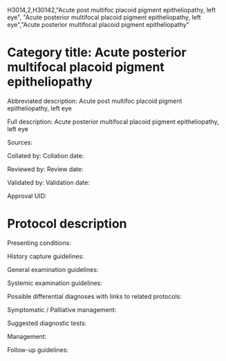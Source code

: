 H3014,2,H30142,"Acute post multifoc placoid pigment epitheliopathy, left eye", "Acute posterior multifocal placoid pigment epitheliopathy, left eye","Acute posterior multifocal placoid pigment epitheliopathy"
# Category title: Acute posterior multifocal placoid pigment epitheliopathy

Abbreviated description: Acute post multifoc placoid pigment epitheliopathy, left eye

Full description: Acute posterior multifocal placoid pigment epitheliopathy, left eye

Sources:

Collated by:
Collation date:

Reviewed by:
Review date:

Validated by:
Validation date:

Approval UID:

# Protocol description

Presenting conditions:

History capture guidelines:

General examination guidelines:

Systemic examination guidelines:

Possible differential diagnoses with links to related protocols:

Symptomatic / Palliative management:

Suggested diagnostic tests:

Management:

Follow-up guidelines:
